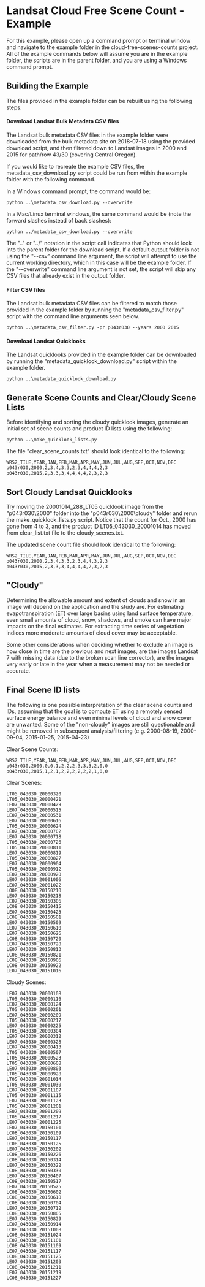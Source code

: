 # Landsat Cloud Free Scene Count - Example

For this example, please open up a command prompt or terminal window and navigate to the example folder in the cloud-free-scenes-counts project.  All of the example commands below will assume you are in the example folder, the scripts are in the parent folder, and you are using a Windows command prompt.

## Building the Example

The files provided in the example folder can be rebuilt using the following steps.

#### Download Landsat Bulk Metadata CSV files

The Landsat bulk metadata CSV files in the example folder were downloaded from the bulk metadata site on 2018-07-18 using the provided download script, and then filtered down to Landsat images in 2000 and 2015 for path/row 43/30 (covering Central Oregon).

If you would like to recreate the example CSV files, the metadata_csv_download.py script could be run from within the example folder with the following command.

In a Windows command prompt, the command would be:
```
python ..\metadata_csv_download.py --overwrite
```

In a Mac/Linux terminal windows, the same command would be (note the forward slashes instead of back slashes):
```
python ../metadata_csv_download.py --overwrite
```

The "..\" or "../" notation in the script call indicates that Python should look into the parent folder for the download script.  If a default output folder is not using the "--csv" command line argument, the script will attempt to use the current working directory, which in this case will be the example folder.  If the "--overwrite" command line argument is not set, the script will skip any CSV files that already exist in the output folder.

#### Filter CSV files

The Landsat bulk metadata CSV files can be filtered to match those provided in the example folder by running the "metadata_csv_filter.py" script with the command line arguments seen below.

```
python ..\metadata_csv_filter.py -pr p043r030 --years 2000 2015
```

#### Download Landsat Quicklooks

The Landsat quicklooks provided in the example folder can be downloaded by running the "metadata_quicklook_download.py" script within the example folder.

```
python ..\metadata_quicklook_download.py
```

## Generate Scene Counts and Clear/Cloudy Scene Lists

Before identifying and sorting the cloudy quicklook images, generate an initial set of scene counts and product ID lists using the following:

```
python ..\make_quicklook_lists.py
```

The file "clear_scene_counts.txt" should look identical to the following:
```
WRS2_TILE,YEAR,JAN,FEB,MAR,APR,MAY,JUN,JUL,AUG,SEP,OCT,NOV,DEC
p043r030,2000,2,3,4,3,3,2,3,4,4,4,2,3
p043r030,2015,2,3,3,3,4,4,4,4,2,3,2,3
```

## Sort Cloudy Landsat Quicklooks

Try moving the 20001014_288_LT05 quicklook image from the "p043r030\2000" folder into the "p043r030\2000\cloudy" folder and rerun the make_quicklook_lists.py script.  Notice that the count for Oct., 2000 has gone from 4 to 3, and the product ID LT05_043030_20001014 has moved from clear_list.txt file to the cloudy_scenes.txt.

The updated scene count file should look identical to the following:
```
WRS2_TILE,YEAR,JAN,FEB,MAR,APR,MAY,JUN,JUL,AUG,SEP,OCT,NOV,DEC
p043r030,2000,2,3,4,3,3,2,3,4,4,3,2,3
p043r030,2015,2,3,3,3,4,4,4,4,2,3,2,3
```

## "Cloudy"

Determining the allowable amount and extent of clouds and snow in an image will depend on the application and the study are.  For estimating evapotranspiration (ET) over large basins using land surface temperature, even small amounts of cloud, snow, shadows, and smoke can have major impacts on the final estimates.  For extracting time series of vegetation indices more moderate amounts of cloud cover may be acceptable.

Some other considerations when deciding whether to exclude an image is how close in time are the previous and next images, are the images Landsat 7 with missing data (due to the broken scan line corrector), are the images very early or late in the year when a measurement may not be needed or accurate.

## Final Scene ID lists

The following is one possible interpretation of the clear scene counts and IDs, assuming that the goal is to compute ET using a remotely sensed surface energy balance and even minimal levels of cloud and snow cover are unwanted.  Some of the "non-cloudy" images are still questionable and might be removed in subsequent analysis/filtering (e.g. 2000-08-19, 2000-09-04, 2015-01-25, 2015-04-23)

Clear Scene Counts:
```
WRS2_TILE,YEAR,JAN,FEB,MAR,APR,MAY,JUN,JUL,AUG,SEP,OCT,NOV,DEC
p043r030,2000,0,0,1,2,2,2,3,3,3,2,0,0
p043r030,2015,1,2,1,2,2,2,2,2,2,1,0,0
```

Clear Scenes:
```
LT05_043030_20000320
LT05_043030_20000421
LE07_043030_20000429
LE07_043030_20000515
LE07_043030_20000531
LE07_043030_20000616
LT05_043030_20000624
LE07_043030_20000702
LE07_043030_20000718
LT05_043030_20000726
LT05_043030_20000811
LE07_043030_20000819
LT05_043030_20000827
LE07_043030_20000904
LT05_043030_20000912
LE07_043030_20000920
LE07_043030_20001006
LE07_043030_20001022
LO08_043030_20150210
LE07_043030_20150218
LE07_043030_20150306
LC08_043030_20150415
LE07_043030_20150423
LC08_043030_20150501
LE07_043030_20150509
LE07_043030_20150610
LE07_043030_20150626
LC08_043030_20150720
LE07_043030_20150728
LE07_043030_20150813
LC08_043030_20150821
LC08_043030_20150906
LC08_043030_20150922
LE07_043030_20151016
```

Cloudy Scenes:
```
LE07_043030_20000108
LT05_043030_20000116
LE07_043030_20000124
LT05_043030_20000201
LE07_043030_20000209
LT05_043030_20000217
LE07_043030_20000225
LT05_043030_20000304
LE07_043030_20000312
LE07_043030_20000328
LE07_043030_20000413
LT05_043030_20000507
LT05_043030_20000523
LT05_043030_20000608
LE07_043030_20000803
LT05_043030_20000928
LT05_043030_20001014
LT05_043030_20001030
LE07_043030_20001107
LT05_043030_20001115
LE07_043030_20001123
LT05_043030_20001201
LE07_043030_20001209
LT05_043030_20001217
LE07_043030_20001225
LE07_043030_20150101
LC08_043030_20150109
LE07_043030_20150117
LC08_043030_20150125
LE07_043030_20150202
LC08_043030_20150226
LC08_043030_20150314
LE07_043030_20150322
LC08_043030_20150330
LE07_043030_20150407
LC08_043030_20150517
LE07_043030_20150525
LC08_043030_20150602
LC08_043030_20150618
LC08_043030_20150704
LE07_043030_20150712
LC08_043030_20150805
LE07_043030_20150829
LE07_043030_20150914
LC08_043030_20151008
LC08_043030_20151024
LE07_043030_20151101
LC08_043030_20151109
LE07_043030_20151117
LC08_043030_20151125
LE07_043030_20151203
LC08_043030_20151211
LE07_043030_20151219
LC08_043030_20151227
```
